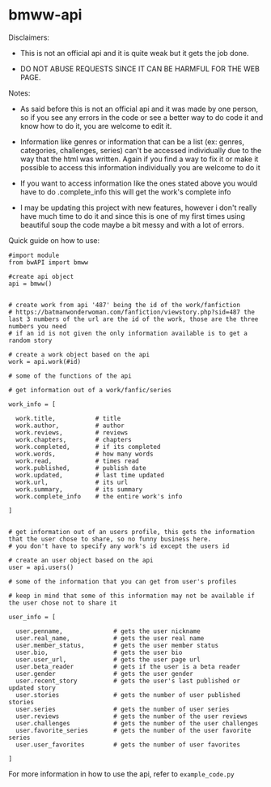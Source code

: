 # bmww-api

Disclaimers: 

- This is not an official api and it is quite weak but it gets the job done. 

- DO NOT ABUSE REQUESTS SINCE IT CAN BE HARMFUL FOR THE WEB PAGE.


Notes:


- As said before this is not an official api and it was made by one person, so if you see any errors in the code or see a better way to do code it and know how to do it, you are welcome to edit it.


- Information like genres or information that can be a list (ex: genres, categories, challenges, series) can't be accessed individually due to the way that the html was written. Again if you find a way to fix it or make it possible to access this information individually you are welcome to do it


- If you want to access information like the ones stated above you would have to do .complete_info this will get the work's complete info 


- I may be updating this project with new features, however i don't really have much time to do it and since this is one of my first times using beautiful soup the code maybe a bit messy and with a lot of errors.


Quick guide on how to use:

```
#import module
from bwAPI import bmww

#create api object
api = bmww()


# create work from api '487' being the id of the work/fanfiction
# https://batmanwonderwoman.com/fanfiction/viewstory.php?sid=487 the last 3 numbers of the url are the id of the work, those are the three numbers you need
# if an id is not given the only information available is to get a random story

# create a work object based on the api
work = api.work(#id)

# some of the functions of the api

# get information out of a work/fanfic/series

work_info = [
  
  work.title,           # title
  work.author,          # author
  work.reviews,         # reviews
  work.chapters,        # chapters
  work.completed,       # if its completed
  work.words,           # how many words
  work.read,            # times read
  work.published,       # publish date
  work.updated,         # last time updated
  work.url,             # its url
  work.summary,         # its summary
  work.complete_info    # the entire work's info

]


# get information out of an users profile, this gets the information that the user chose to share, so no funny business here.
# you don't have to specify any work's id except the users id

# create an user object based on the api
user = api.users()

# some of the information that you can get from user's profiles

# keep in mind that some of this information may not be available if the user chose not to share it

user_info = [
  
  user.penname,              # gets the user nickname
  user.real_name,            # gets the user real name   
  user.member_status,        # gets the user member status 
  user.bio,                  # gets the user bio
  user.user_url,             # gets the user page url
  user.beta_reader           # gets if the user is a beta reader
  user.gender                # gets the user gender 
  user.recent_story          # gets the user's last published or updated story 
  user.stories               # gets the number of user published stories
  user.series                # gets the number of user series
  user.reviews               # gets the number of the user reviews
  user.challenges            # gets the number of the user challenges
  user.favorite_series       # gets the number of the user favorite series
  user.user_favorites        # gets the number of user favorites
  
]

```

For more information in how to use the api, refer to ```example_code.py```
